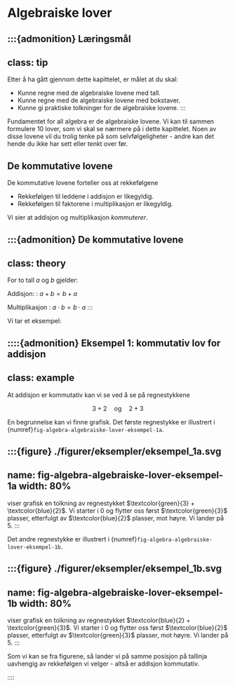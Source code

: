 # Algebraiske lover

:::{admonition} Læringsmål
---
class: tip
---
Etter å ha gått gjennom dette kapittelet, er målet at du skal:
* Kunne regne med de algebraiske lovene med tall.
* Kunne regne med de algebraiske lovene med bokstaver.
* Kunne gi praktiske tolkninger for de algebraiske lovene.
:::

Fundamentet for all algebra er de algebraiske lovene. Vi kan til sammen formulere 10 lover, som vi skal se nærmere på i dette kapittelet. Noen av disse lovene vil du trolig tenke på som selvfølgeligheter - andre kan det hende du ikke har sett eller tenkt over før.

## De kommutative lovene

De kommutative lovene forteller oss at rekkefølgene
* Rekkefølgen til leddene i addisjon er likegyldig.
* Rekkefølgen til faktorene i multiplikasjon er likegyldig.

Vi sier at addisjon og multiplikasjon *kommuterer*.

:::{admonition} De kommutative lovene
---
class: theory
---
For to tall $a$ og $b$ gjelder:

Addisjon: 
: $a + b = b + a$

Multiplikasjon
: $a \cdot b = b \cdot a$
:::

Vi tar et eksempel:

::::{admonition} Eksempel 1: kommutativ lov for addisjon
---
class: example
---
At addisjon er kommutativ kan vi se ved å se på regnestykkene

$$
3 + 2 \quad \text{og} \quad 2 + 3
$$

En begrunnelse kan vi finne grafisk. Det første regnestykke er illustrert i {numref}`fig-algebra-algebraiske-lover-eksempel-1a`. 

:::{figure} ./figurer/eksempler/eksempel_1a.svg
---
name: fig-algebra-algebraiske-lover-eksempel-1a
width: 80%
---
viser grafisk en tolkning av regnestykket $\textcolor{green}{3} + \textcolor{blue}{2}$. Vi starter i $0$ og flytter oss først $\textcolor{green}{3}$ plasser, etterfulgt av $\textcolor{blue}{2}$ plasser, mot høyre. Vi lander på $5$.
:::

Det andre regnestykke er illustrert i {numref}`fig-algebra-algebraiske-lover-eksempel-1b`.

:::{figure} ./figurer/eksempler/eksempel_1b.svg
---
name: fig-algebra-algebraiske-lover-eksempel-1b
width: 80%
---
viser grafisk en tolkning av regnestykket $\textcolor{blue}{2} + \textcolor{green}{3}$. Vi starter i $0$ og flytter oss først $\textcolor{blue}{2}$ plasser, etterfulgt av $\textcolor{green}{3}$ plasser, mot høyre. Vi lander på $5$.
:::

Som vi kan se fra figurene, så lander vi på samme posisjon på tallinja uavhengig av rekkefølgen vi velger - altså er addisjon kommutativ.

::::